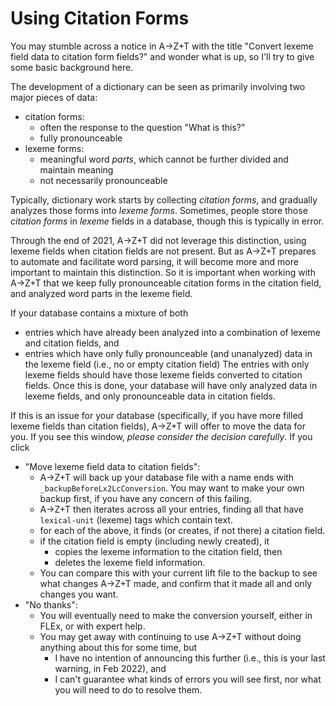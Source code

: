 # Using Citation Forms
You may stumble across a notice in A→Z+T with the title "Convert lexeme field data to citation form fields?" and wonder what is up, so I'll try to give some basic background here.

The development of a dictionary can be seen as primarily involving two major pieces of data:
- citation forms:
  - often the response to the question "What is this?"
  - fully pronounceable
- lexeme forms:
  - meaningful word _parts_, which cannot be further divided and maintain meaning
  - not necessarily pronounceable

Typically, dictionary work starts by collecting *citation forms*, and gradually analyzes those forms into *lexeme forms*.
Sometimes, people store those _citation forms_ in _lexeme_ fields in a database, though this is typically in error.

Through the end of 2021, A→Z+T did not leverage this distinction, using lexeme fields when citation fields are not present. But as A→Z+T prepares to automate and facilitate word parsing, it will become more and more important to maintain this distinction. So it is important when working with A→Z+T that we keep fully pronounceable citation forms in the citation field, and analyzed word parts in the lexeme field.

If your database contains a mixture of both
- entries which have already been analyzed into a combination of lexeme and citation fields, and
- entries which have only fully pronounceable (and unanalyzed) data in the lexeme field (i.e., no or empty citation field)
The entries with only lexeme fields should have those lexeme fields converted to citation fields. Once this is done, your database will have only analyzed data in lexeme fields, and only pronounceable data in citation fields.

If this is an issue for your database (specifically, if you have more filled lexeme fields than citation fields), A→Z+T will offer to move the data for you. If you see this window, *please consider the decision carefully*. If you click
- "Move lexeme field data to citation fields":
  - A→Z+T will back up your database file with a name ends with `_backupBeforeLx2LcConversion`. You may want to make your own backup first, if you have any concern of this failing.
  - A→Z+T then iterates across all your entries, finding all that have `lexical-unit` (lexeme) tags which contain text.
  - for each of the above, it finds (or creates, if not there) a citation field.
  - if the citation field is empty (including newly created), it
    - copies the lexeme information to the citation field, then
    - deletes the lexeme field information.
  - You can compare this with your current lift file to the backup to see what changes A→Z+T made, and confirm that it made all and only changes you want.
- "No thanks":
  - You will eventually need to make the conversion yourself, either in FLEx, or with expert help.
  - You may get away with continuing to use A→Z+T without doing anything about this for some time, but
    - I have no intention of announcing this further (i.e., this is your last warning, in Feb 2022), and
    - I can't guarantee what kinds of errors you will see first, nor what you will need to do to resolve them.
